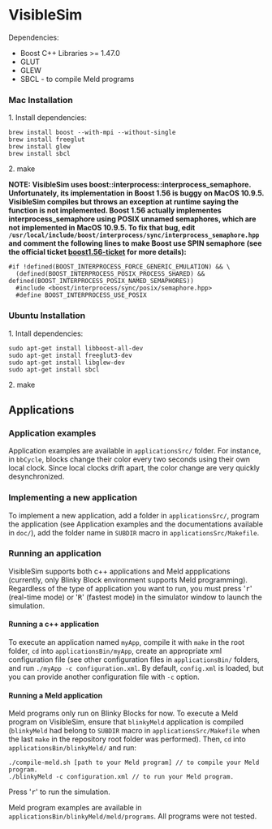 VisibleSim
==================

Dependencies:
 - Boost C++ Libraries >= 1.47.0
 - GLUT
 - GLEW
 - SBCL - to compile Meld programs

### Mac Installation

1\. Install dependencies:
```
brew install boost --with-mpi --without-single
brew install freeglut
brew install glew
brew install sbcl
```
2\. make

**NOTE: VisibleSim uses boost::interprocess::interprocess_semaphore. Unfortunately, its implementation in Boost 1.56 is buggy on MacOS 10.9.5. VisibleSim compiles but throws an exception at runtime saying the function is not implemented. Boost 1.56 actually implementes interprocess_semaphore using POSIX unnamed semaphores, which are not implemented in MacOS 10.9.5. To fix that bug, edit `/usr/local/include/boost/interprocess/sync/interprocess_semaphore.hpp` and comment the following lines to make Boost use SPIN semaphore (see the official ticket [boost1.56-ticket] for more details):**
 ```
#if !defined(BOOST_INTERPROCESS_FORCE_GENERIC_EMULATION) && \
   (defined(BOOST_INTERPROCESS_POSIX_PROCESS_SHARED) && defined(BOOST_INTERPROCESS_POSIX_NAMED_SEMAPHORES))
   #include <boost/interprocess/sync/posix/semaphore.hpp>
   #define BOOST_INTERPROCESS_USE_POSIX
```

### Ubuntu Installation

1\. Intall dependencies:
```
sudo apt-get install libboost-all-dev
sudo apt-get install freeglut3-dev
sudo apt-get install libglew-dev
sudo apt-get install sbcl
```
2\. make

## Applications

### Application examples

Application examples are available in `applicationsSrc/` folder. For instance, in `bbCycle`, blocks
change their color every two seconds using their own local clock. Since local clocks drift apart,
the color change are very quickly desynchronized.

### Implementing a new application

To implement a new application, add a folder in `applicationsSrc/`, program the application (see
Application examples and the documentations available in `doc/`), add the folder name in `SUBDIR` 
macro in `applicationsSrc/Makefile`.

### Running an application

VisibleSim supports both c++ applications and Meld appplications (currently, only Blinky Block
environment supports Meld programming). Regardless of the type of application you want to run, you 
must press '<kbd>r</kbd>' (real-time mode) or '<kbd>R</kbd>' (fastest mode) in the simulator window to launch the 
simulation.

#### Running a c++ application

To execute an application named `myApp`, compile it with `make` in the root folder, `cd` into
`applicationsBin/myApp`, create an appropriate xml configuration file (see other configuration
files in `applicationsBin/` folders, and run `./myApp -c configuration.xml`. By default, `config.xml`
is loaded, but you can provide another configuration file with `-c` option.

#### Running a Meld application

Meld programs only run on Blinky Blocks for now. To execute a Meld program on VisibleSim, ensure that `blinkyMeld` application is compiled (`blinkyMeld` 
had belong to `SUBDIR` macro in `applicationsSrc/Makefile` when the last `make` in the repository 
root folder was performed). Then, `cd` into
`applicationsBin/blinkyMeld/` and run:

```
./compile-meld.sh [path to your Meld program] // to compile your Meld program.
./blinkyMeld -c configuration.xml // to run your Meld program.
```

Press '<kbd>r</kbd>' to run the simulation.

Meld program examples are available in `applicationsBin/blinkyMeld/meld/programs`. All programs were not tested.

[boost1.56-ticket]:https://svn.boost.org/trac/boost/ticket/11154
